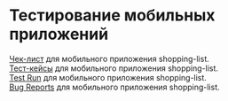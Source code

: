 # Тестирование мобильных приложений   
[Чек-лист](https://docs.google.com/spreadsheets/d/1aWRWvweyyUY3_5vpnPeVuT98rrvk958EZKVf7mOM2nQ/edit?usp=sharing) для мобильного приложения shopping-list.  
[Тест-кейсы](https://github.com/kate-strakovich/mobile/blob/main/Test-cases.pdf) для мобильного приложения shopping-list.  
[Test Run](https://github.com/kate-strakovich/mobile/blob/main/Test-Run.pdf) для мобильного приложения shopping-list.  
[Bug Reports](https://github.com/kate-strakovich/mobile/blob/main/Bug-Reports.xlsx) для мобильного приложения shopping-list. 
